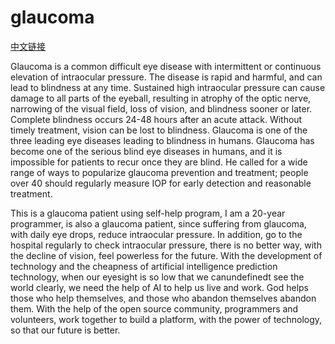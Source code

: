 # glaucoma

<a href="README_CN.MD">中文链接</a>

Glaucoma is a common difficult eye disease with intermittent or continuous elevation of intraocular pressure. The disease is rapid and harmful, and can lead to blindness at any time. Sustained high intraocular pressure can cause damage to all parts of the eyeball, resulting in atrophy of the optic nerve, narrowing of the visual field, loss of vision, and blindness sooner or later. Complete blindness occurs 24-48 hours after an acute attack. Without timely treatment, vision can be lost to blindness. Glaucoma is one of the three leading eye diseases leading to blindness in humans. Glaucoma has become one of the serious blind eye diseases in humans, and it is impossible for patients to recur once they are blind. He called for a wide range of ways to popularize glaucoma prevention and treatment; people over 40 should regularly measure IOP for early detection and reasonable treatment. 

This is a glaucoma patient using self-help program, I am a 20-year programmer, is also a glaucoma patient, since suffering from glaucoma, with daily eye drops, reduce intraocular pressure. In addition, go to the hospital regularly to check intraocular pressure, there is no better way, with the decline of vision, feel powerless for the future. With the development of technology and the cheapness of artificial intelligence prediction technology, when our eyesight is so low that we canundefinedt see the world clearly, we need the help of AI to help us live and work. God helps those who help themselves, and those who abandon themselves abandon them. With the help of the open source community, programmers and volunteers, work together to build a platform, with the power of technology, so that our future is better.


